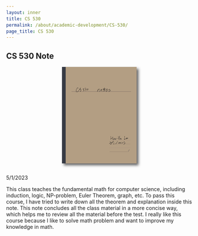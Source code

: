 ```yaml
---
layout: inner
title: CS 530
permalink: /about/academic-development/CS-530/
page_title: CS 530
---
```

<head>
    <link rel="stylesheet" href="{{ "/css/article.css" | prepend: site.baseurl }}">
</head>
<style>
#preview {
    max-width:40%;
    height:auto;
    display:block;
    margin-left:auto;
    margin-right:auto;
    box-shadow: 5px 5px 7px rgba(33,33,33,.7);
    margin-bottom:30px;
}
</style>

<div class="article">
<div class="sketchy">
<h2>CS 530 Note </h2>
<a href= "/img/others/CS-530.pdf" download="CS 530 notes"><img src="/img/others/CS-530-preview.jpg" alt="notes" id="preview"></a>
<div class="date"><span>5/1/2023</span></div>
<p>This class teaches the fundamental math for computer science, including induction, logic, NP-problem, Euler Theorem, graph, etc. To pass this course, I have tried to write down all the theorem and explanation inside this note. This note concludes all the class material in a more concise way, which helps me to review all the material before the test. I really like this course because I like to solve math problem and want to improve my knowledge in math.
</p>
</div>
</div>